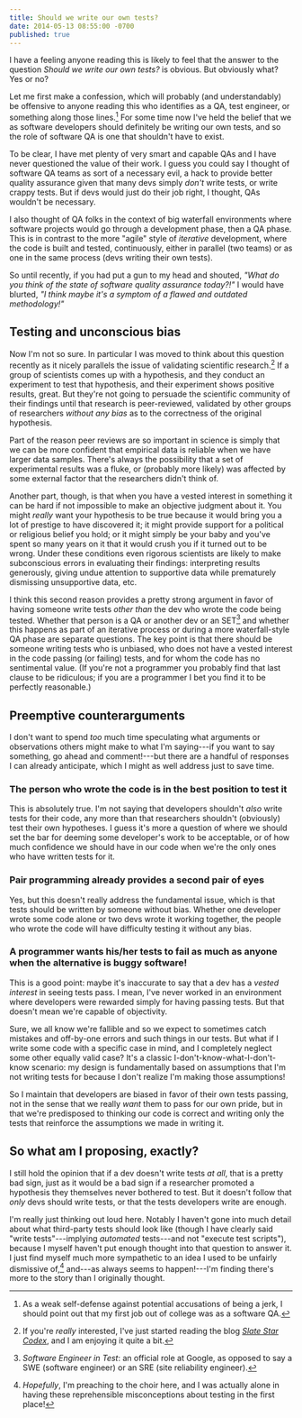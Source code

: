 ```yaml
---
title: Should we write our own tests?
date: 2014-05-13 08:55:00 -0700
published: true
---
```


I have a feeling anyone reading this is likely to feel that the answer to the question *Should we write our own tests?* is obvious. But obviously what? Yes or no?

Let me first make a confession, which will probably (and understandably) be offensive to anyone reading this who identifies as a QA, test engineer, or something along those lines.[^being-a-jerk] For some time now I've held the belief that we as software developers should definitely be writing our own tests, and so the role of software QA is one that shouldn't have to exist.

To be clear, I have met plenty of very smart and capable QAs and I have never questioned the value of their work. I guess you could say I thought of software QA teams as sort of a necessary evil, a hack to provide better quality assurance given that many devs simply *don't* write tests, or write crappy tests. But if devs would just do their job right, I thought, QAs wouldn't be necessary.

I also thought of QA folks in the context of big waterfall environments where software projects would go through a development phase, then a QA phase. This is in contrast to the more "agile" style of *iterative* development, where the code is built and tested, continuously, either in parallel (two teams) or as one in the same process (devs writing their own tests).

So until recently, if you had put a gun to my head and shouted, *"What do you think of the state of software quality assurance today?!"* I would have blurted, *"I think maybe it's a symptom of a flawed and outdated methodology!"*

## Testing and unconscious bias

Now I'm not so sure. In particular I was moved to think about this question recently as it nicely parallels the issue of validating scientific research.[^slate-star-codex] If a group of scientists comes up with a hypothesis, and they conduct an experiment to test that hypothesis, and their experiment shows positive results, great. But they're not going to persuade the scientific community of their findings until that research is peer-reviewed, validated by other groups of researchers *without any bias* as to the correctness of the original hypothesis.

Part of the reason peer reviews are so important in science is simply that we can be more confident that empirical data is reliable when we have larger data samples. There's always the possibility that a set of experimental results was a fluke, or (probably more likely) was affected by some external factor that the researchers didn't think of.

Another part, though, is that when you have a vested interest in something it can be hard if not impossible to make an objective judgment about it. You might *really* want your hypothesis to be true because it would bring you a lot of prestige to have discovered it; it might provide support for a political or religious belief you hold; or it might simply be your baby and you've spent so many years on it that it would crush you if it turned out to be wrong. Under these conditions even rigorous scientists are likely to make subconscious errors in evaluating their findings: interpreting results generously, giving undue attention to supportive data while prematurely dismissing unsupportive data, etc.

I think this second reason provides a pretty strong argument in favor of having someone write tests *other than* the dev who wrote the code being tested. Whether that person is a QA or another dev or an SET[^qa-dev-or-set] and whether this happens as part of an iterative process or during a more waterfall-style QA phase are separate questions. The key point is that there should be someone writing tests who is unbiased, who does not have a vested interest in the code passing (or failing) tests, and for whom the code has no sentimental value. (If you're not a programmer you probably find that last clause to be ridiculous; if you are a programmer I bet you find it to be perfectly reasonable.)

## Preemptive counterarguments

I don't want to spend *too* much time speculating what arguments or observations others might make to what I'm saying---if you want to say something, go ahead and comment!---but there are a handful of responses I can already anticipate, which I might as well address just to save time.

### The person who wrote the code is in the best position to test it

This is absolutely true. I'm not saying that developers shouldn't *also* write tests for their code, any more than that researchers shouldn't (obviously) test their own hypotheses. I guess it's more a question of where we should set the bar for deeming some developer's work to be acceptable, or of how much confidence we should have in our code when we're the only ones who have written tests for it.

### Pair programming already provides a second pair of eyes

Yes, but this doesn't really address the fundamental issue, which is that tests should be written by someone without bias. Whether one developer wrote some code alone or two devs wrote it working together, the people who wrote the code will have difficulty testing it without any bias.

### A programmer wants his/her tests to fail as much as anyone when the alternative is buggy software!

This is a good point: maybe it's inaccurate to say that a dev has a *vested interest* in seeing tests pass. I mean, I've never worked in an environment where developers were rewarded simply for having passing tests. But that doesn't mean we're capable of objectivity.

Sure, we all know we're fallible and so we expect to sometimes catch mistakes and off-by-one errors and such things in our tests. But what if I write some code with a specific case in mind, and I completely neglect some other equally valid case? It's a classic I-don't-know-what-I-don't-know scenario: my design is fundamentally based on assumptions that I'm not writing tests for because I don't realize I'm making those assumptions!

So I maintain that developers are biased in favor of their own tests passing, not in the sense that we really *want* them to pass for our own pride, but in that we're predisposed to thinking our code is correct and writing only the tests that reinforce the assumptions we made in writing it.

## So what am I proposing, exactly?

I still hold the opinion that if a dev doesn't write tests *at all*, that is a pretty bad sign, just as it would be a bad sign if a researcher promoted a hypothesis they themselves never bothered to test. But it doesn't follow that *only* devs should write tests, or that the tests developers write are enough.

I'm really just thinking out loud here. Notably I haven't gone into much detail about what third-party tests should look like (though I have clearly said "write tests"---implying *automated* tests---and not "execute test scripts"), because I myself haven't put enough thought into that question to answer it. I just find myself much more sympathetic to an idea I used to be unfairly dismissive of,[^unfairly-dismissive] and---as always seems to happen!---I'm finding there's more to the story than I originally thought.

[^being-a-jerk]: As a weak self-defense against potential accusations of being a jerk, I should point out that my first job out of college was as a software QA.

[^slate-star-codex]: If you're *really* interested, I've just started reading the blog [*Slate Star Codex*](http://slatestarcodex.com/), and I am enjoying it quite a bit.

[^qa-dev-or-set]: *Software Engineer in Test*: an official role at Google, as opposed to say a SWE (software engineer) or an SRE (site reliability engineer).

[^unfairly-dismissive]: *Hopefully*, I'm preaching to the choir here, and I was actually alone in having these reprehensible misconceptions about testing in the first place!